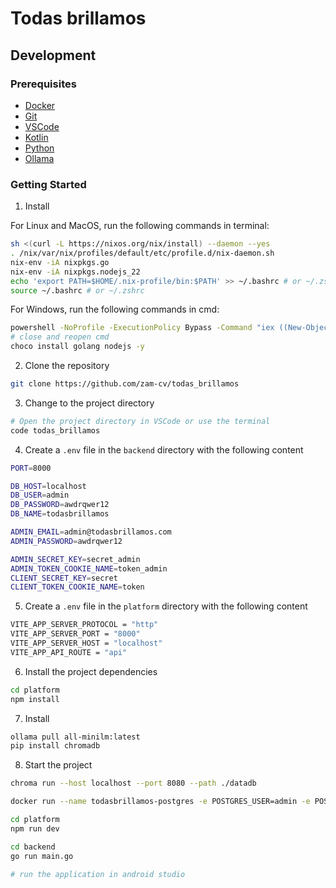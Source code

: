# Todas brillamos

## Development

### Prerequisites

- [Docker](https://docs.docker.com/engine/install/)
- [Git](https://git-scm.com/downloads)
- [VSCode](https://code.visualstudio.com/download)
- [Kotlin](https://kotlinlang.org/docs/getting-started.html#choose-your-kotlin-use-case)
- [Python](https://www.python.org/downloads/)
- [Ollama](https://ollama.com/)

### Getting Started

1. Install

For Linux and MacOS, run the following commands in terminal:

```bash
sh <(curl -L https://nixos.org/nix/install) --daemon --yes
. /nix/var/nix/profiles/default/etc/profile.d/nix-daemon.sh
nix-env -iA nixpkgs.go
nix-env -iA nixpkgs.nodejs_22
echo 'export PATH=$HOME/.nix-profile/bin:$PATH' >> ~/.bashrc # or ~/.zshrc
source ~/.bashrc # or ~/.zshrc
```

For Windows, run the following commands in cmd:

```bash
powershell -NoProfile -ExecutionPolicy Bypass -Command "iex ((New-Object System.Net.WebClient).DownloadString('https://chocolatey.org/install.ps1'))"
# close and reopen cmd
choco install golang nodejs -y
```

2. Clone the repository

```bash
git clone https://github.com/zam-cv/todas_brillamos
```


3. Change to the project directory

```bash
# Open the project directory in VSCode or use the terminal
code todas_brillamos
```

4. Create a `.env` file in the `backend` directory with the following content

```bash
PORT=8000

DB_HOST=localhost
DB_USER=admin
DB_PASSWORD=awdrqwer12
DB_NAME=todasbrillamos

ADMIN_EMAIL=admin@todasbrillamos.com
ADMIN_PASSWORD=awdrqwer12

ADMIN_SECRET_KEY=secret_admin
ADMIN_TOKEN_COOKIE_NAME=token_admin
CLIENT_SECRET_KEY=secret
CLIENT_TOKEN_COOKIE_NAME=token
```

5. Create a `.env` file in the `platform` directory with the following content
```bash
VITE_APP_SERVER_PROTOCOL = "http"
VITE_APP_SERVER_PORT = "8000"
VITE_APP_SERVER_HOST = "localhost"
VITE_APP_API_ROUTE = "api"
```

6. Install the project dependencies

```bash
cd platform
npm install
```

7. Install 

```bash
ollama pull all-minilm:latest
pip install chromadb
```

8. Start the project

```bash
chroma run --host localhost --port 8080 --path ./datadb
```

```bash
docker run --name todasbrillamos-postgres -e POSTGRES_USER=admin -e POSTGRES_PASSWORD=awdrqwer12 -e POSTGRES_DB=todasbrillamos -p 5432:5432 -d postgres
```

```bash
cd platform
npm run dev
```

```bash
cd backend
go run main.go
```

```bash
# run the application in android studio
```